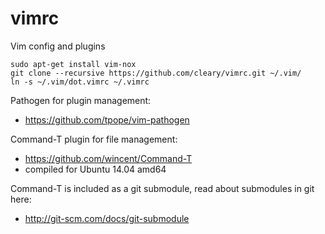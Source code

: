 vimrc
=====

Vim config and plugins

````
sudo apt-get install vim-nox
git clone --recursive https://github.com/cleary/vimrc.git ~/.vim/
ln -s ~/.vim/dot.vimrc ~/.vimrc
````


Pathogen for plugin management:
  - https://github.com/tpope/vim-pathogen

Command-T plugin for file management:
  - https://github.com/wincent/Command-T
  - compiled for Ubuntu 14.04 amd64

Command-T is included as a git submodule, read about submodules in git here:
  - http://git-scm.com/docs/git-submodule
